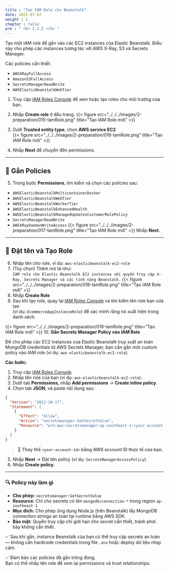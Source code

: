```yaml
---
title : "Tạo IAM Role cho Beanstalk"
date: 2025-07-07
weight : 2
chapter : false
pre : " <b> 2.2.2 </b> "
---
```


Tạo một IAM role để gắn vào các EC2 instances của Elastic Beanstalk. Điều này cho phép các instances tương tác với AWS X-Ray, S3 và Secrets Manager.

Các policies cần thiết:
- `AWSXRayFullAccess`
- `AmazonS3FullAccess`
- `SecretsManagerReadWrite`
- `AWSElasticBeanstalkWebTier`

1. Truy cập [IAM Roles Console](https://console.aws.amazon.com/iam/home#/roles) để xem hoặc tạo roles cho môi trường của bạn.  


2. Nhấp **Create role** ở đầu trang.
{{< figure src="../../../images/2-preparation/015-IamRole.png" title="Tạo IAM Role mới" >}}


3. Dưới **Trusted entity type**, chọn **AWS service EC2**  
{{< figure src="../../../images/2-preparation/016-IamRole.png" title="Tạo IAM Role mới" >}}

4. Nhấp **Next** để chuyển đến permissions.

---

## 📌 Gắn Policies

5. Trong bước **Permissions**, tìm kiếm và chọn các policies sau:

- `AWSElasticBeanstalkMulticontainerDocker`
- `AWSElasticBeanstalkWebTier`
- `AWSElasticBeanstalkWorkerTier`
- `AWSElasticBeanstalkEnhancedHealth`
- `AWSElasticBeanstalkManagedUpdatesCustomerRolePolicy`
- `SecretsManagerReadWrite` 
- `AWSXRayDaemonWriteAccess` 
{{< figure src="../../../images/2-preparation/017-IamRole.png" title="Tạo IAM Role mới" >}}
Nhấp **Next**.

---

## 📝 Đặt tên và Tạo Role

6. Nhập tên cho role, ví dụ: `aws-elasticbeanstalk-ec2-role`
7. (Tùy chọn) Thêm mô tả như:  
`IAM role cho Elastic Beanstalk EC2 instances với quyền truy cập X-Ray, Secrets Manager và các tính năng Beanstalk.`
{{< figure src="../../../images/2-preparation/018-IamRole.png" title="Tạo IAM Role mới" >}}
8. Nhấp **Create Role**
9. Sau khi tạo role, quay lại [IAM Roles Console](https://console.aws.amazon.com/iam/home#/roles) và tìm kiếm tên role bạn vừa tạo  
(ví dụ: `EcommerceAppInstanceRole`) để xác minh rằng nó xuất hiện trong danh sách.

{{< figure src="../../../images/2-preparation/019-IamRole.png" title="Tạo IAM Role mới" >}}
10. **Gắn Secrets Manager Policy vào IAM Role**

Để cho phép các EC2 instances của Elastic Beanstalk truy xuất an toàn MongoDB credentials từ AWS Secrets Manager, bạn cần gắn một custom policy vào IAM role (ví dụ: `aws-elasticbeanstalk-ec2-role`).

**Các bước:**

1. Truy cập [IAM Roles Console](https://console.aws.amazon.com/iam/home#/roles).
2. Nhấp tên role của bạn (ví dụ: `aws-elasticbeanstalk-ec2-role`).
3. Dưới tab **Permissions**, nhấp **Add permissions** → **Create inline policy**.
4. Chọn tab **JSON**, và paste nội dung sau:

```json
{
  "Version": "2012-10-17",
  "Statement": [
    {
      "Effect": "Allow",
      "Action": "secretsmanager:GetSecretValue",
      "Resource": "arn:aws:secretsmanager:ap-southeast-1:<your-account-id>:secret:mongodb/connection-*"
    }
  ]
}
```

> 🔁 **Thay thế `<your-account-id>` bằng AWS account ID thực tế của bạn.**

5. Nhấp **Next** → Đặt tên policy (ví dụ: `SecretsManagerAccessPolicy`).
6. Nhấp **Create policy**.

---

### 🔍 Policy này làm gì

- **Cho phép:** `secretsmanager:GetSecretValue`
- **Resource:** Chỉ cho secrets có tên `mongodb/connection-*` trong region `ap-southeast-1`
- **Mục đích:** Cho phép ứng dụng Node.js (trên Beanstalk) lấy MongoDB connection strings an toàn tại runtime bằng AWS SDK.
- **Bảo mật:** Quyền truy cập chỉ giới hạn cho secret cần thiết, tránh phơi bày không cần thiết.

✅ Sau khi gắn, instance Beanstalk của bạn có thể truy cập secrets an toàn — không cần hardcode credentials trong file `.env` hoặc deploy dữ liệu nhạy cảm.

✅ Đảm bảo các policies đã gắn trông đúng.  
Bạn có thể nhấp tên role để xem lại permissions và trust relationships.
